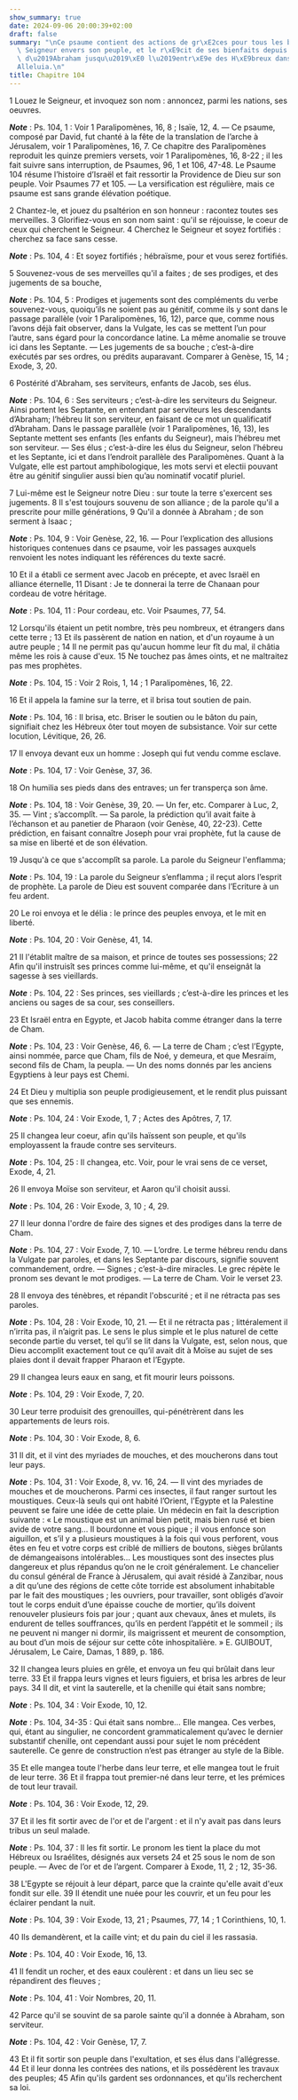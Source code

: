 ```yaml
---
show_summary: true
date: 2024-09-06 20:00:39+02:00
draft: false
summary: "\nCe psaume contient des actions de gr\xE2ces pour tous les bienfaits du\
  \ Seigneur envers son peuple, et le r\xE9cit de ses bienfaits depuis la vocation\
  \ d\u2019Abraham jusqu\u2019\xE0 l\u2019entr\xE9e des H\xE9breux dans la Terre Promise.\n\
  Alleluia.\n"
title: Chapitre 104
---
```





1 Louez le Seigneur, et invoquez son nom : annoncez, parmi les nations, ses oeuvres.

***Note*** :  Ps. 104, 1 : Voir 1 Paralipomènes, 16, 8 ; Isaïe, 12, 4. ― Ce psaume, composé par David, fut chanté à la fête de la translation de l’arche à Jérusalem, voir 1 Paralipomènes, 16, 7. Ce chapitre des Paralipomènes reproduit les quinze premiers versets, voir 1 Paralipomènes, 16, 8-22 ; il les fait suivre sans interruption, de Psaumes, 96, 1 et 106, 47-48. Le Psaume 104 résume l’histoire d’Israël et fait ressortir la Providence de Dieu sur son peuple. Voir Psaumes 77 et 105. ― La versification est régulière, mais ce psaume est sans grande élévation poétique.

2 Chantez-le, et jouez du psaltérion en son honneur : racontez toutes ses merveilles. 3 Glorifiez-vous en son nom saint : qu'il se réjouisse, le coeur de ceux qui cherchent le Seigneur. 4 Cherchez le Seigneur et soyez fortifiés : cherchez sa face sans cesse.

***Note*** :  Ps. 104, 4 : Et soyez fortifiés ; hébraïsme, pour et vous serez fortifiés.

5 Souvenez-vous de ses merveilles qu'il a faites ; de ses prodiges, et des jugements de sa bouche,

***Note*** :  Ps. 104, 5 : Prodiges et jugements sont des compléments du verbe souvenez-vous, quoiqu’ils ne soient pas au génitif, comme ils y sont dans le passage parallèle (voir 1 Paralipomènes, 16, 12), parce que, comme nous l’avons déjà fait observer, dans la Vulgate, les cas se mettent l’un pour l’autre, sans égard pour la concordance latine. La même anomalie se trouve ici dans les Septante. ― Les jugements de sa bouche ; c’est-à-dire exécutés par ses ordres, ou prédits auparavant. Comparer à Genèse, 15, 14 ; Exode, 3, 20.

6 Postérité d'Abraham, ses serviteurs, enfants de Jacob, ses élus.

***Note*** :  Ps. 104, 6 : Ses serviteurs ; c’est-à-dire les serviteurs du Seigneur. Ainsi portent les Septante, en entendant par serviteurs les descendants d’Abraham; l’hébreu lit son serviteur, en faisant de ce mot un qualificatif d’Abraham. Dans le passage parallèle (voir 1 Paralipomènes, 16, 13), les Septante mettent ses enfants (les enfants du Seigneur), mais l’hébreu met son serviteur. ― Ses élus ; c’est-à-dire les élus du Seigneur, selon l’hébreu et les Septante, ici et dans l’endroit parallèle des Paralipomènes. Quant à la Vulgate, elle est partout amphibologique, les mots servi et electii pouvant être au génitif singulier aussi bien qu’au nominatif vocatif pluriel.


7 Lui-même est le Seigneur notre Dieu : sur toute la terre s'exercent ses jugements. 8 Il s'est toujours souvenu de son alliance ; de la parole qu'il a prescrite pour mille générations, 9 Qu'il a donnée à Abraham ; de son serment à Isaac ;

***Note*** :  Ps. 104, 9 : Voir Genèse, 22, 16. ― Pour l’explication des allusions historiques contenues dans ce psaume, voir les passages auxquels renvoient les notes indiquant les références du texte sacré.

10 Et il a établi ce serment avec Jacob en précepte, et avec Israël en alliance éternelle, 11 Disant : Je te donnerai la terre de Chanaan pour cordeau de votre héritage.

***Note*** :  Ps. 104, 11 : Pour cordeau, etc. Voir Psaumes, 77, 54.


12 Lorsqu'ils étaient un petit nombre, très peu nombreux, et étrangers dans cette terre ; 13 Et ils passèrent de nation en nation, et d'un royaume à un autre peuple ; 14 Il ne permit pas qu'aucun homme leur fît du mal, il châtia même les rois à cause d'eux. 15 Ne touchez pas âmes oints, et ne maltraitez pas mes prophètes.

***Note*** :  Ps. 104, 15 : Voir 2 Rois, 1, 14 ; 1 Paralipomènes, 16, 22.


16 Et il appela la famine sur la terre, et il brisa tout soutien de pain.

***Note*** :  Ps. 104, 16 : Il brisa, etc. Briser le soutien ou le bâton du pain, signifiait chez les Hébreux ôter tout moyen de subsistance. Voir sur cette locution, Lévitique, 26, 26.

17 Il envoya devant eux un homme : Joseph qui fut vendu comme esclave.

***Note*** :  Ps. 104, 17 : Voir Genèse, 37, 36.

18 On humilia ses pieds dans des entraves; un fer transperça son âme.

***Note*** :  Ps. 104, 18 : Voir Genèse, 39, 20. ― Un fer, etc. Comparer à Luc, 2, 35. ― Vint ; s’accomplît. ― Sa parole, la prédiction qu’il avait faite à l’échanson et au panetier de Pharaon (voir Genèse, 40, 22-23). Cette prédiction, en faisant connaître Joseph pour vrai prophète, fut la cause de sa mise en liberté et de son élévation.

19 Jusqu'à ce que s'accomplît sa parole. La parole du Seigneur l'enflamma;

***Note*** :  Ps. 104, 19 : La parole du Seigneur s’enflamma ; il reçut alors l’esprit de prophète. La parole de Dieu est souvent comparée dans l’Ecriture à un feu ardent.


20 Le roi envoya et le délia : le prince des peuples envoya, et le mit en liberté.

***Note*** :  Ps. 104, 20 : Voir Genèse, 41, 14.

21 Il l'établit maître de sa maison, et prince de toutes ses possessions; 22 Afin qu'il instruisît ses princes comme lui-même, et qu'il enseignât la sagesse à ses vieillards.

***Note*** :  Ps. 104, 22 : Ses princes, ses vieillards ; c’est-à-dire les princes et les anciens ou sages de sa cour, ses conseillers.


23 Et Israël entra en Egypte, et Jacob habita comme étranger dans la terre de Cham.

***Note*** :  Ps. 104, 23 : Voir Genèse, 46, 6. ― La terre de Cham ; c’est l’Egypte, ainsi nommée, parce que Cham, fils de Noé, y demeura, et que Mesraïm, second fils de Cham, la peupla. ― Un des noms donnés par les anciens Egyptiens à leur pays est Chemi.

24 Et Dieu y multiplia son peuple prodigieusement, et le rendit plus puissant que ses ennemis.

***Note*** :  Ps. 104, 24 : Voir Exode, 1, 7 ; Actes des Apôtres, 7, 17.

25 Il changea leur coeur, afin qu'ils haïssent son peuple, et qu'ils employassent la fraude contre ses serviteurs.

***Note*** :  Ps. 104, 25 : Il changea, etc. Voir, pour le vrai sens de ce verset, Exode, 4, 21.


26 Il envoya Moïse son serviteur, et Aaron qu'il choisit aussi.

***Note*** :  Ps. 104, 26 : Voir Exode, 3, 10 ; 4, 29.

27 Il leur donna l'ordre de faire des signes et des prodiges dans la terre de Cham.

***Note*** :  Ps. 104, 27 : Voir Exode, 7, 10. ― L’ordre. Le terme hébreu rendu dans la Vulgate par paroles, et dans les Septante par discours, signifie souvent commandement, ordre. ― Signes ; c’est-à-dire miracles. Le grec répète le pronom ses devant le mot prodiges. ― La terre de Cham. Voir le verset 23.

28 Il envoya des ténèbres, et répandit l'obscurité ; et il ne rétracta pas ses paroles.

***Note*** :  Ps. 104, 28 : Voir Exode, 10, 21. ― Et il ne rétracta pas ; littéralement il n’irrita pas, il n’aigrit pas. Le sens le plus simple et le plus naturel de cette seconde partie du verset, tel qu’il se lit dans la Vulgate, est, selon nous, que Dieu accomplit exactement tout ce qu’il avait dit à Moïse au sujet de ses plaies dont il devait frapper Pharaon et l’Egypte.

29 Il changea leurs eaux en sang, et fit mourir leurs poissons.

***Note*** :  Ps. 104, 29 : Voir Exode, 7, 20.

30 Leur terre produisit des grenouilles, qui-pénétrèrent dans les appartements de leurs rois.

***Note*** :  Ps. 104, 30 : Voir Exode, 8, 6.


31 Il dit, et il vint des myriades de mouches, et des moucherons dans tout leur pays.

***Note*** :  Ps. 104, 31 : Voir Exode, 8, vv. 16, 24. ― Il vint des myriades de mouches et de moucherons. Parmi ces insectes, il faut ranger surtout les moustiques. Ceux-là seuls qui ont habité l’Orient, l’Egypte et la Palestine peuvent se faire une idée de cette plaie. Un médecin en fait la description suivante : « Le moustique est un animal bien petit, mais bien rusé et bien avide de votre sang… Il bourdonne et vous pique ; il vous enfonce son aiguillon, et s’il y a plusieurs moustiques à la fois qui vous perforent, vous êtes en feu et votre corps est criblé de milliers de boutons, sièges brûlants de démangeaisons intolérables… Les moustiques sont des insectes plus dangereux et plus répandus qu’on ne le croit généralement. Le chancelier du consul général de France à Jérusalem, qui avait résidé à Zanzibar, nous a dit qu’une des régions de cette côte torride est absolument inhabitable par le fait des moustiques ; les ouvriers, pour travailler, sont obligés d’avoir tout le corps enduit d’une épaisse couche de mortier,
qu’ils doivent renouveler plusieurs fois par jour ; quant aux chevaux, ânes et mulets, ils endurent de telles souffrances, qu’ils en perdent l’appétit et le sommeil ; ils ne peuvent ni manger ni dormir, ils maigrissent et meurent de consomption, au bout d’un mois de séjour sur cette côte inhospitalière. » E. GUIBOUT, Jérusalem, Le Caire, Damas, 1 889, p. 186.

32 Il changea leurs pluies en grêle, et envoya un feu qui brûlait dans leur terre. 33 Et il frappa leurs vignes et leurs figuiers, et brisa les arbres de leur pays. 34 Il dit, et vint la sauterelle, et la chenille qui était sans nombre;

***Note*** :  Ps. 104, 34 : Voir Exode, 10, 12.

***Note*** :  Ps. 104, 34-35 : Qui était sans nombre… Elle mangea. Ces verbes, qui, étant au singulier, ne concordent grammaticalement qu’avec le dernier substantif chenille, ont cependant aussi pour sujet le nom précédent sauterelle. Ce genre de construction n’est pas étranger au style de la Bible.

35 Et elle mangea toute l'herbe dans leur terre, et elle mangea tout le fruit de leur terre. 36 Et il frappa tout premier-né dans leur terre, et les prémices de tout leur travail.

***Note*** :  Ps. 104, 36 : Voir Exode, 12, 29.


37 Et il les fit sortir avec de l'or et de l'argent : et il n'y avait pas dans leurs tribus un seul malade.

***Note*** :  Ps. 104, 37 : Il les fit sortir. Le pronom les tient la place du mot Hébreux ou Israélites, désignés aux versets 24 et 25 sous le nom de son peuple. ― Avec de l’or et de l’argent. Comparer à Exode, 11, 2 ; 12, 35-36.

38 L'Egypte se réjouit à leur départ, parce que la crainte qu'elle avait d'eux fondit sur elle. 39 Il étendit une nuée pour les couvrir, et un feu pour les éclairer pendant la nuit.

***Note*** :  Ps. 104, 39 : Voir Exode, 13, 21 ; Psaumes, 77, 14 ; 1 Corinthiens, 10, 1.

40 Ils demandèrent, et la caille vint; et du pain du ciel il les rassasia.

***Note*** :  Ps. 104, 40 : Voir Exode, 16, 13.

41 Il fendit un rocher, et des eaux coulèrent : et dans un lieu sec se répandirent des fleuves ;

***Note*** :  Ps. 104, 41 : Voir Nombres, 20, 11.


42 Parce qu'il se souvint de sa parole sainte qu'il a donnée à Abraham, son serviteur.

***Note*** :  Ps. 104, 42 : Voir Genèse, 17, 7.

43 Et il fit sortir son peuple dans l'exultation, et ses élus dans l'allégresse. 44 Et il leur donna les contrées des nations, et ils possédèrent les travaux des peuples; 45 Afin qu'ils gardent ses ordonnances, et qu'ils recherchent sa loi.

